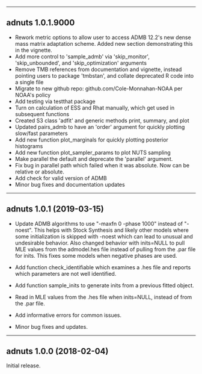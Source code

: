 ------------------------------------------------------------------------
adnuts 1.0.1.9000  
------------------------------------------------------------------------

* Rework metric options to allow user to access ADMB 12.2's new
  dense mass matrix adaptation scheme. Added new section
  demonstrating this in the vignette.
* Add more control to 'sample_admb' via 'skip_monitor',
  'skip_unbounded', and 'skip_optimization' arguments
* Remove TMB references from documentation and vignette, 
  instead pointing users to package 'tmbstan', and collate
  deprecated R code into a single file
* Migrate to new github repo: github.com/Cole-Monnahan-NOAA per
  NOAA's policy
* Add testing via testthat package
* Turn on calculation of ESS and Rhat manually, which get used in
  subsequent functions
* Created S3 class 'adfit' and generic methods print, summary,
  and plot
* Updated pairs_admb to have an 'order' argument for quickly
  plotting slow/fast parameters
* Add new function plot_marginals for quickly plotting posterior
  histograms
* Add new function plot_sampler_params to plot NUTS sampling  
* Make parallel the default and deprecate the 'parallel'
  argument.
* Fix bug in parallel path which failed when it was absolute. Now
  can be relative or absolute. 
* Add check for valid version of ADMB
* Minor bug fixes and documentation updates

------------------------------------------------------------------------
adnuts 1.0.1 (2019-03-15) 
------------------------------------------------------------------------

* Update ADMB algorithms to use "-maxfn 0 -phase 1000" instead of "-noest". This helps with Stock Synthesis and likely other models where some initialization is skipped with -noest which can lead to unusual and undesirable behavior. Also changed behavior with inits=NULL to pull MLE values from the admodel.hes file instead of pulling from the .par file for inits. This fixes some models when negative phases are used.

* Add function check_identifiable which examines a .hes file and reports which parameters are not well identified.

* Add function sample_inits to generate inits from a previous fitted object.

* Read in MLE values from the .hes file when inits=NULL, instead of from the .par file. 

* Add informative errors for common issues.

* Minor bug fixes and updates.


------------------------------------------------------------------------
adnuts 1.0.0 (2018-02-04)
------------------------------------------------------------------------

Initial release.
